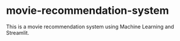 # movie-recommendation-system
This is a movie recommendation system using Machine Learning and Streamlit.
